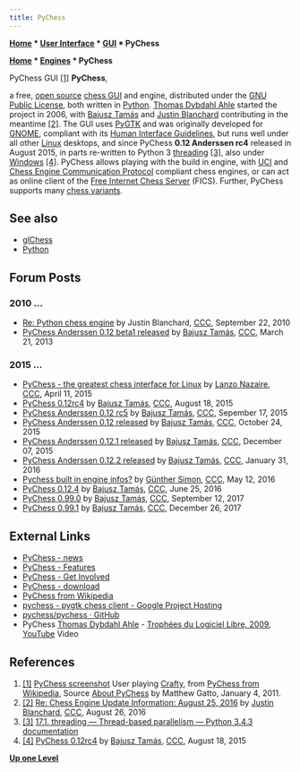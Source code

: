 ```yaml
---
title: PyChess
---
```

**[Home](Home "Home") \* [User Interface](User_Interface "User Interface") \* [GUI](GUI "GUI") \* PyChess**  

**[Home](Home "Home") \* [Engines](Engines "Engines") \* PyChess**



 [](https://en.wikipedia.org/wiki/File:PyChess_Screenshot.png) PyChess GUI <a id="cite-note-1" href="#cite-ref-1">[1]</a> 
**PyChess**,  

a free, [open source](Category:Open_Source "Category:Open Source") [chess GUI](GUI "GUI") and engine, distributed under the [GNU Public License](Free_Software_Foundation#GPL "Free Software Foundation"), both written in [Python](Python "Python"). [Thomas Dybdahl Ahle](Thomas_Dybdahl_Ahle "Thomas Dybdahl Ahle") started the project in 2006, with [Bajusz Tamás](index.php?title=Bajusz_Tam%C3%A1s&action=edit&redlink=1 "Bajusz Tamás (page does not exist)") and [Justin Blanchard](index.php?title=Justin_Blanchard&action=edit&redlink=1 "Justin Blanchard (page does not exist)") contributing in the meantime <a id="cite-note-2" href="#cite-ref-2">[2]</a>. The GUI uses [PyGTK](https://en.wikipedia.org/wiki/PyGTK) and was originally developed for [GNOME](https://en.wikipedia.org/wiki/GNOME), compliant with its [Human Interface Guidelines](https://en.wikipedia.org/wiki/GNOME#Human_Interface_Guidelines), but runs well under all other [Linux](Linux "Linux") desktops, and since PyChess **0.12 Anderssen rc4** released in August 2015, in parts re-written to Python 3 [threading](Thread "Thread") <a id="cite-note-3" href="#cite-ref-3">[3]</a>, also under [Windows](Windows "Windows") <a id="cite-note-4" href="#cite-ref-4">[4]</a>. PyChess allows playing with the build in engine, with [UCI](UCI "UCI") and [Chess Engine Communication Protocol](Chess_Engine_Communication_Protocol "Chess Engine Communication Protocol") compliant chess engines, or can act as online client of the [Free Internet Chess Server](index.php?title=Free_Internet_Chess_Server&action=edit&redlink=1 "Free Internet Chess Server (page does not exist)") (FICS). Further, PyChess supports many [chess variants](Chess#Variants "Chess"). 



## See also


* [glChess](index.php?title=GlChess&action=edit&redlink=1 "GlChess (page does not exist)")
* [Python](Python "Python")


## Forum Posts


### 2010 ...


* [Re: Python chess engine](http://www.talkchess.com/forum/viewtopic.php?t=36140&start=2) by Justin Blanchard, [CCC](CCC "CCC"), September 22, 2010
* [PyChess Anderssen 0.12 beta1 released](http://www.talkchess.com/forum/viewtopic.php?t=47566) by [Bajusz Tamás](index.php?title=Bajusz_Tam%C3%A1s&action=edit&redlink=1 "Bajusz Tamás (page does not exist)"), [CCC](CCC "CCC"), March 21, 2013


### 2015 ...


* [PyChess - the greatest chess interface for Linux](http://www.talkchess.com/forum/viewtopic.php?t=55962) by [Lanzo Nazaire](index.php?title=Lanzo_Nazaire&action=edit&redlink=1 "Lanzo Nazaire (page does not exist)"), [CCC](CCC "CCC"), April 11, 2015
* [PyChess 0.12rc4](http://www.talkchess.com/forum/viewtopic.php?t=57302) by [Bajusz Tamás](index.php?title=Bajusz_Tam%C3%A1s&action=edit&redlink=1 "Bajusz Tamás (page does not exist)"), [CCC](CCC "CCC"), August 18, 2015
* [PyChess Anderssen 0.12 rc5](http://www.talkchess.com/forum/viewtopic.php?t=57682) by [Bajusz Tamás](index.php?title=Bajusz_Tam%C3%A1s&action=edit&redlink=1 "Bajusz Tamás (page does not exist)"), [CCC](CCC "CCC"), Sepember 17, 2015
* [PyChess Anderssen 0.12 released](http://www.talkchess.com/forum/viewtopic.php?t=58036) by [Bajusz Tamás](index.php?title=Bajusz_Tam%C3%A1s&action=edit&redlink=1 "Bajusz Tamás (page does not exist)"), [CCC](CCC "CCC"), October 24, 2015
* [PyChess Anderssen 0.12.1 released](http://www.talkchess.com/forum/viewtopic.php?t=58508) by [Bajusz Tamás](index.php?title=Bajusz_Tam%C3%A1s&action=edit&redlink=1 "Bajusz Tamás (page does not exist)"), [CCC](CCC "CCC"), December 07, 2015
* [PyChess Anderssen 0.12.2 released](http://www.talkchess.com/forum/viewtopic.php?t=59115) by [Bajusz Tamás](index.php?title=Bajusz_Tam%C3%A1s&action=edit&redlink=1 "Bajusz Tamás (page does not exist)"), [CCC](CCC "CCC"), January 31, 2016
* [Pychess built in engine infos?](http://www.talkchess.com/forum/viewtopic.php?t=60146) by [Günther Simon](G%C3%BCnther_Simon "Günther Simon"), [CCC](CCC "CCC"), May 12, 2016
* [PyChess 0.12.4](http://www.talkchess.com/forum/viewtopic.php?t=60595) by [Bajusz Tamás](index.php?title=Bajusz_Tam%C3%A1s&action=edit&redlink=1 "Bajusz Tamás (page does not exist)"), [CCC](CCC "CCC"), June 25, 2016
* [PyChess 0.99.0](http://www.talkchess.com/forum/viewtopic.php?t=65147) by [Bajusz Tamás](index.php?title=Bajusz_Tam%C3%A1s&action=edit&redlink=1 "Bajusz Tamás (page does not exist)"), [CCC](CCC "CCC"), September 12, 2017
* [PyChess 0.99.1](http://www.talkchess.com/forum/viewtopic.php?t=66149) by [Bajusz Tamás](index.php?title=Bajusz_Tam%C3%A1s&action=edit&redlink=1 "Bajusz Tamás (page does not exist)"), [CCC](CCC "CCC"), December 26, 2017


## External Links


* [PyChess - news](http://pychess.org/news/)
* [PyChess - Features](http://pychess.org/about/)
* [PyChess - Get Involved](http://pychess.org/community/)
* [PyChess - download](http://pychess.org/download/)
* [PyChess from Wikipedia](https://en.wikipedia.org/wiki/PyChess)
* [pychess - pygtk chess client - Google Project Hosting](https://code.google.com/p/pychess/)
* [pychess/pychess · GitHub](https://github.com/pychess/pychess)
* PyChess [Thomas Dybdahl Ahle](Thomas_Dybdahl_Ahle "Thomas Dybdahl Ahle") - [Trophées du Logiciel Libre, 2009](http://en.wikipedia.org/wiki/Les_Troph%C3%A9es_du_Libre#5th_edition_-_2009), [YouTube](http://en.wikipedia.org/wiki/YouTube) Video


 
## References


1. <a id="cite-ref-1" href="#cite-note-1">[1]</a> [PyChess screenshot](https://en.wikipedia.org/wiki/File:PyChess_Screenshot.png) User playing [Crafty](Crafty "Crafty"), from [PyChess from Wikipedia](https://en.wikipedia.org/wiki/PyChess), Source [About PyChess](http://pychess.org/about/) by Matthew Gatto, January 4, 2011.
2. <a id="cite-ref-2" href="#cite-note-2">[2]</a> [Re: Chess Engine Update Information: August 25, 2016](http://www.talkchess.com/forum/viewtopic.php?t=61231&start=1) by [Justin Blanchard](index.php?title=Justin_Blanchard&action=edit&redlink=1 "Justin Blanchard (page does not exist)"), [CCC](CCC "CCC"), August 26, 2016
3. <a id="cite-ref-3" href="#cite-note-3">[3]</a> [17.1. threading — Thread-based parallelism — Python 3.4.3 documentation](https://docs.python.org/3/library/threading.html)
4. <a id="cite-ref-4" href="#cite-note-4">[4]</a> [PyChess 0.12rc4](http://www.talkchess.com/forum/viewtopic.php?t=57302) by [Bajusz Tamás](index.php?title=Bajusz_Tam%C3%A1s&action=edit&redlink=1 "Bajusz Tamás (page does not exist)"), [CCC](CCC "CCC"), August 18, 2015

**[Up one Level](GUI "GUI")**







 
